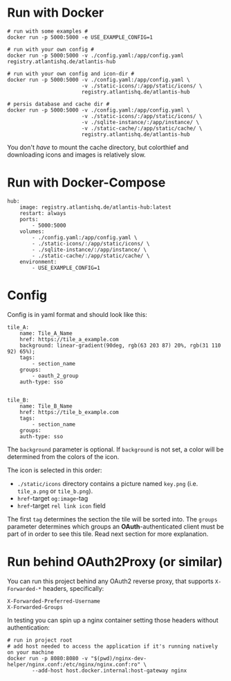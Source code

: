 # Run with Docker

    # run with some examples #
    docker run -p 5000:5000 -e USE_EXAMPLE_CONFIG=1

    # run with your own config #
    docker run -p 5000:5000 -v ./config.yaml:/app/config.yaml registry.atlantishq.de/atlantis-hub

    # run with your own config and icon-dir #
    docker run -p 5000:5000 -v ./config.yaml:/app/config.yaml \
                            -v ./static-icons/:/app/static/icons/ \
                            registry.atlantishq.de/atlantis-hub

    # persis database and cache dir #
    docker run -p 5000:5000 -v ./config.yaml:/app/config.yaml \
                            -v ./static-icons/:/app/static/icons/ \
                            -v ./sqlite-instance/:/app/instance/ \
                            -v ./static-cache/:/app/static/cache/ \
                            registry.atlantishq.de/atlantis-hub

You don't *have* to mount the cache directory, but colorthief and downloading icons and images is relatively slow.

# Run with Docker-Compose

    hub:
        image: registry.atlantishq.de/atlantis-hub:latest
        restart: always
        ports:
            - 5000:5000
        volumes:
            - ./config.yaml:/app/config.yaml \
            - ./static-icons/:/app/static/icons/ \
            - ./sqlite-instance/:/app/instance/ \
            - ./static-cache/:/app/static/cache/ \
        environment:
            - USE_EXAMPLE_CONFIG=1

# Config
Config is in yaml format and should look like this:

    tile_A:
        name: Tile_A_Name
        href: https://tile_a_example.com
        background: linear-gradient(90deg, rgb(63 203 87) 20%, rgb(31 110 92) 65%);
        tags:
            - section_name
        groups:
            - oauth_2_group
        auth-type: sso
    
    
    tile_B:
        name: Tile_B_Name
        href: https://tile_b_example.com
        tags:
            - section_name
        groups:
        auth-type: sso

The `background` parameter is optional. If `background` is not set, a color will be determined from the colors of the icon.

The icon is selected in this order:
- `./static/icons` directory contains a picture named `key.png` (i.e. `tile_a.png` or `tile_b.png`).
- `href`-target `og:image`-tag
- `href`-target `rel link icon` field

The first `tag` determines the section the tile will be sorted into.
The `groups` parameter determines which groups an **OAuth**-authenticated client must be part of in order to see this tile. Read next section for more explanation.

# Run behind OAuth2Proxy (or similar)
You can run this project behind any OAuth2 reverse proxy, that supports `X-Forwarded-*` headers, specifically:

    X-Forwarded-Preferred-Username
    X-Forwarded-Groups

In testing you can spin up a nginx container setting those headers without authentication:

    # run in project root
    # add host needed to access the application if it's running natively on your machine
    docker run -p 8080:8080 -v "$(pwd)/nginx-dev-helper/nginx.conf:/etc/nginx/nginx.conf:ro" \
            --add-host host.docker.internal:host-gateway nginx

